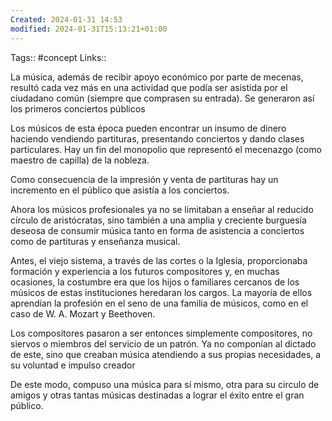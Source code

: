 ```yaml
---
Created: 2024-01-31 14:53
modified: 2024-01-31T15:13:21+01:00
---
```

Tags:: #concept 
Links:: 

La música, además de recibir apoyo económico por parte de mecenas, resultó cada vez más en una actividad que podía ser asistida por el ciudadano común (siempre que comprasen su entrada). Se generaron así los primeros conciertos públicos

Los músicos de esta época pueden encontrar un insumo de dinero haciendo vendiendo partituras, presentando conciertos y dando clases particulares. Hay un fin del monopolio que representó el mecenazgo (como maestro de capilla) de la nobleza.

Como consecuencia de la impresión y venta de partituras hay un incremento en el público que asistía a los conciertos.

Ahora los músicos profesionales ya no se limitaban a enseñar al reducido círculo de aristócratas, sino también a una amplia y creciente burguesía deseosa de consumir música tanto en forma de asistencia a conciertos como de partituras y enseñanza musical.

Antes, el viejo sistema, a través de las cortes o la Iglesia, proporcionaba formación y experiencia a los futuros compositores y, en muchas ocasiones, la costumbre era que los hijos o familiares cercanos de los músicos de estas instituciones heredaran los cargos. La mayoría de ellos aprendían la profesión en el seno de una familia de músicos, como en el caso de W. A. Mozart y Beethoven.

Los compositores pasaron a ser entonces simplemente compositores, no siervos o miembros del servicio de un patrón. Ya no componían al dictado de este, sino que creaban música atendiendo a sus propias necesidades, a su voluntad e impulso creador

De este modo, compuso una música para sí mismo, otra para su círculo de amigos y otras tantas músicas destinadas a lograr el éxito entre el gran público.
